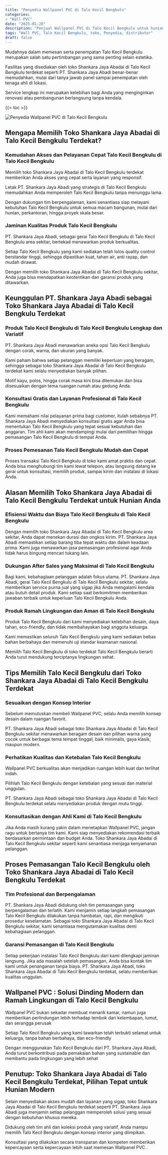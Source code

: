 ```yaml
---
title: "Penyedia Wallpanel PVC di Talo Kecil Bengkulu"
categories: 
- "Wall-PVC"
date: "2025-01-28"
description: "Penjual Wallpanel PVC di Talo Kecil Bengkulu untuk hunian, office, serta gerai. Produk terbaik, variasi motif, warna elegan, dengan layanan instalasi oleh teknisi profesional dan kepastian resmi!|Jasa distribusi Wallpanel PVC di Talo Kecil Bengkulu bagi keperluan hunian, office, atau toko, beserta material unggulan dan instalasi oleh tenaga ahli ahli serta jaminan resmi.|Solusi Wallpanel PVC di Talo Kecil Bengkulu yang andal untuk tempat tinggal, kantor, serta gerai, dengan panel terbaik dan pemasangan oleh teknisi ahli serta garansi resmi.|Penjualan Wallpanel PVC di Talo Kecil Bengkulu untuk hunian, kantor, serta ritel, beserta panel berkualitas dan instalasi ditangani oleh tenaga ahli ahli, lengkap beserta jaminan resmi.}"
tags: "Wall PVC, Talo Kecil Bengkulu, toko, Penyedia, distributor"
draft: false
---
```


Mudahnya dalam memesan serta penempatan Talo Kecil Bengkulu merupakan salah satu pertimbangan yang sama penting selain estetika.

Fasilitas yang disediakan oleh toko Shankara Jaya Abadai di Talo Kecil Bengkulu terdekat seperti PT. Shankara Jaya Abadi benar-benar memudahkan, mulai dari tanya jawab panel sampai penempatan oleh tenaga ahli di lokasi.

Service lengkap ini merupakan kelebihan bagi Anda yang menginginkan renovasi atau pembangunan berlangsung tanpa kendala.

{{< toc >}}

![Penyedia Wallpanel PVC di Talo Kecil Bengkulu](/images/Wall-PVC/Penyedia-Wallpanel-PVC-di-Talo-Kecil-Bengkulu.png)


## Mengapa Memilih Toko Shankara Jaya Abadai di Talo Kecil Bengkulu Terdekat?

### Kemudahan Akses dan Pelayanan Cepat Talo Kecil Bengkulu di Talo Kecil Bengkulu

Memilih toko Shankara Jaya Abadai di Talo Kecil Bengkulu terdekat memberikan Anda akses yang cepat serta layanan yang responsif.

Letak PT. Shankara Jaya Abadi yang strategis di Talo Kecil Bengkulu memudahkan Anda memperoleh Talo Kecil Bengkulu tanpa menunggu lama.

Dengan dukungan tim berpengalaman, kami senantiasa siap melayani kebutuhan Talo Kecil Bengkulu untuk semua macam bangunan, mulai dari hunian, perkantoran, hingga proyek skala besar.

### Jaminan Kualitas Produk Talo Kecil Bengkulu

PT. Shankara Jaya Abadi, sebagai gerai Talo Kecil Bengkulu di Talo Kecil Bengkulu area sekitar, bertekad menawarkan produk berkualitas.

Setiap Talo Kecil Bengkulu yang kami sediakan telah lolos quality control berstandar tinggi, sehingga dipastikan kuat, tahan air, anti rayap, dan mudah dirawat.

Dengan memilih toko Shankara Jaya Abadai di Talo Kecil Bengkulu sekitar, Anda juga bisa mendapatkan keotentikan dan garansi produk yang ditawarkan.

## Keunggulan PT. Shankara Jaya Abadi sebagai Toko Shankara Jaya Abadai di Talo Kecil Bengkulu Terdekat

### Produk Talo Kecil Bengkulu di Talo Kecil Bengkulu Lengkap dan Variatif

PT. Shankara Jaya Abadi menawarkan aneka opsi Talo Kecil Bengkulu dengan corak, warna, dan ukuran yang banyak.

Kami paham bahwa setiap pelanggan memiliki keperluan yang beragam, sehingga sebagai toko Shankara Jaya Abadai di Talo Kecil Bengkulu terdekat kami selalu menyediakan banyak pilihan.

Motif kayu, polos, hingga corak masa kini bisa ditemukan dan bisa disesuaikan dengan tema ruangan rumah atau gedung Anda.

### Konsultasi Gratis dan Layanan Profesional di Talo Kecil Bengkulu

Kami memahami nilai pelayanan prima bagi customer, itulah sebabnya PT. Shankara Jaya Abadi menyediakan konsultasi gratis agar Anda bisa menentukan Talo Kecil Bengkulu yang tepat sesuai kebutuhan dan anggaran. Tim ahli kami akan mendampingi mulai dari pemilihan hingga pemasangan Talo Kecil Bengkulu di tempat Anda.

### Proses Pemesanan Talo Kecil Bengkulu Mudah dan Cepat

Proses transaksi Talo Kecil Bengkulu di toko kami amat praktis dan cepat. Anda bisa menghubungi tim kami lewat telepon, atau langsung datang ke gerai untuk konsultasi, memilih produk, sampai kirim dan instalasi di lokasi Anda.

## Alasan Memilih Toko Shankara Jaya Abadai di Talo Kecil Bengkulu Terdekat untuk Hunian Anda

### Efisiensi Waktu dan Biaya Talo Kecil Bengkulu di Talo Kecil Bengkulu

Dengan memilih toko Shankara Jaya Abadai di Talo Kecil Bengkulu area sekitar, Anda dapat menekan durasi dan ongkos kirim. PT. Shankara Jaya Abadi memastikan setiap barang tiba tepat waktu dan dalam keadaan prima. Kami juga menawarkan jasa pemasangan profesional agar Anda tidak harus bingung mencari tukang lain.

### Dukungan After Sales yang Maksimal di Talo Kecil Bengkulu

Bagi kami, kebahagiaan pelanggan adalah fokus utama. PT. Shankara Jaya Abadi, gerai Talo Kecil Bengkulu di Talo Kecil Bengkulu sekitar, selalu memberikan service purna jual yang sigap jika Anda mengalami kendala atau butuh detail produk. Kami setiap saat berkomitmen memberikan jawaban terbaik untuk keperluan Talo Kecil Bengkulu Anda.

### Produk Ramah Lingkungan dan Aman di Talo Kecil Bengkulu

Produk Talo Kecil Bengkulu dari kami menyediakan kelebihan desain, daya tahan, eco-friendly, dan tidak membahayakan bagi anggota keluarga.

Kami memastikan seluruh Talo Kecil Bengkulu yang kami sediakan bebas bahan berbahaya dan memenuhi uji standar keamanan nasional.

Memilih Talo Kecil Bengkulu di toko terdekat Talo Kecil Bengkulu berarti Anda turut mendukung terciptanya lingkungan sehat.

## Tips Memilih Talo Kecil Bengkulu dari Toko Shankara Jaya Abadai di Talo Kecil Bengkulu Terdekat

### Sesuaikan dengan Konsep Interior 

Sebelum memutuskan membeli Wallpanel PVC, selalu Anda memilih konsep desain dalam ruangan favorit.

PT. Shankara Jaya Abadi sebagai toko Shankara Jaya Abadai di Talo Kecil Bengkulu sekitar menawarkan beragam desain dan pilihan warna yang cocok untuk berbagai tema tempat tinggal, baik minimalis, gaya klasik, maupun modern.

### Perhatikan Kualitas dan Ketebalan Talo Kecil Bengkulu

 Wallpanel PVC  berkualitas akan menjadikan ruangan lebih kuat dan terlihat indah.

Pilihlah Talo Kecil Bengkulu dengan ketebalan yang sesuai dan material unggulan.

PT. Shankara Jaya Abadi sebagai toko Shankara Jaya Abadai di Talo Kecil Bengkulu terdekat selalu menyediakan produk dengan mutu tinggi.

### Konsultasikan dengan Ahli Kami di Talo Kecil Bengkulu

Jika Anda masih kurang yakin dalam menetapkan Wallpanel PVC, jangan ragu untuk bertanya tim kami. Kami siap menyediakan rekomendasi terbaik berdasarkan permintaan dan budget Anda. Toko Shankara Jaya Abadai di Talo Kecil Bengkulu sekitar seperti kami senantiasa menjaga kenyamanan pelanggan.

## Proses Pemasangan Talo Kecil Bengkulu oleh Toko Shankara Jaya Abadai di Talo Kecil Bengkulu Terdekat

### Tim Profesional dan Berpengalaman

PT. Shankara Jaya Abadi didukung oleh tim pemasangan yang berpengalaman dan terlatih. Kami menjamin setiap langkah pemasangan Talo Kecil Bengkulu dilakukan tanpa hambatan, rapi, dan mengikuti prosedur keselamatan. Sebagai toko Shankara Jaya Abadai di Talo Kecil Bengkulu sekitar, kami senantiasa mengutamakan kualitas demi kebahagiaan pelanggan.

### Garansi Pemasangan di Talo Kecil Bengkulu

Setiap pekerjaan instalasi Talo Kecil Bengkulu dari kami dilengkapi jaminan langsung. Jika ada masalah setelah pemasangan, Anda bisa kontak tim kami untuk penanganan tanpa biaya. PT. Shankara Jaya Abadi, toko Shankara Jaya Abadai di Talo Kecil Bengkulu terdekat, selalu memberikan kualitas unggulan.

##  Wallpanel PVC : Solusi Dinding Modern dan Ramah Lingkungan di Talo Kecil Bengkulu

 Wallpanel PVC  bukan sekadar membuat menarik kamar, namun juga memberikan perlindungan lebih terhadap tembok dari kelembapan, lumut, dan serangga perusak

Setiap Talo Kecil Bengkulu yang kami tawarkan telah terbukti selamat untuk keluarga, tanpa bahan berbahaya, dan eco-friendly

Dengan menggunakan Talo Kecil Bengkulu dari PT. Shankara Jaya Abadi, Anda turut berkontribusi pada pemakaian bahan yang sustainable dan membantu pada lingkungan yang lebih sehat

## Penutup: Toko Shankara Jaya Abadai di Talo Kecil Bengkulu Terdekat, Pilihan Tepat untuk Hunian Modern

Selain menyediakan akses mudah dan layanan yang sigap, toko Shankara Jaya Abadai di Talo Kecil Bengkulu terdekat seperti PT. Shankara Jaya Abadi juga menjamin setiap pelanggan memperoleh solusi yang sesuai dengan kebutuhan khusus mereka.

Didukung oleh tim ahli dan koleksi produk yang variatif, Anda mampu memilih Talo Kecil Bengkulu dengan konsep interior yang diimpikan.

Konsultasi yang dilakukan secara transparan dan kompeten memberikan kepercayaan serta kepercayaan lebih saat memesan  Wallpanel PVC .